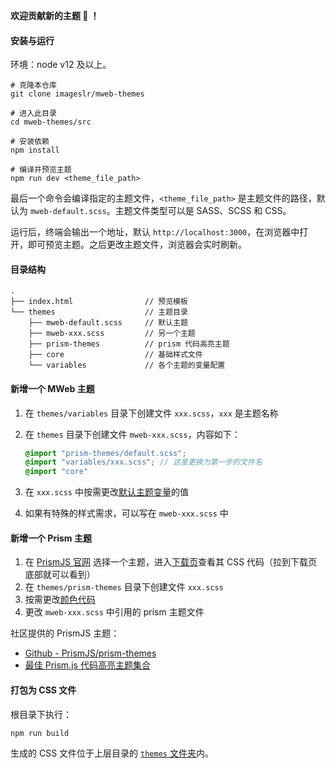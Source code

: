 
**欢迎贡献新的主题 🎉 ！**

#### 安装与运行

环境：node v12 及以上。

```
# 克隆本仓库
git clone imageslr/mweb-themes 

# 进入此目录
cd mweb-themes/src

# 安装依赖
npm install

# 编译并预览主题
npm run dev <theme_file_path>
```

最后一个命令会编译指定的主题文件，`<theme_file_path>` 是主题文件的路径，默认为 `mweb-default.scss`。主题文件类型可以是 SASS、SCSS 和 CSS。

运行后，终端会输出一个地址，默认 `http://localhost:3000`，在浏览器中打开，即可预览主题。之后更改主题文件，浏览器会实时刷新。


#### 目录结构

```
.
├── index.html                // 预览模板
└── themes                    // 主题目录
    ├── mweb-default.scss     // 默认主题
    ├── mweb-xxx.scss         // 另一个主题
    ├── prism-themes          // prism 代码高亮主题
    ├── core                  // 基础样式文件
    └── variables             // 各个主题的变量配置
```

#### 新增一个 MWeb 主题

1. 在 `themes/variables` 目录下创建文件 `xxx.scss`，`xxx` 是主题名称
2. 在 `themes` 目录下创建文件 `mweb-xxx.scss`，内容如下：

    ```scss
    @import "prism-themes/default.scss";
    @import "variables/xxx.scss"; // 这里更换为第一步的文件名
    @import "core"
    ```

3. 在 `xxx.scss` 中按需更改[默认主题变量](themes/variables/default.scss)的值
4. 如果有特殊的样式需求，可以写在 `mweb-xxx.scss` 中

<h4 id="prism">新增一个 Prism 主题</h4>

1. 在 [PrismJS 官网](https://prismjs.com/) 选择一个主题，进入[下载页](https://prismjs.com/download.html)查看其 CSS 代码（拉到下载页底部就可以看到）
2. 在 `themes/prism-themes` 目录下创建文件 `xxx.scss`
3. 按需更改[颜色代码](themes/prism-themes/default.scss)
4. 更改 `mweb-xxx.scss` 中引用的 prism 主题文件

社区提供的 PrismJS 主题：
* [Github - PrismJS/prism-themes](https://github.com/PrismJS/prism-themes)
* [最佳 Prism.js 代码高亮主题集合](https://ourcodeworld.com/articles/read/477/collection-of-the-best-open-source-prism-js-code-highlight-themes)

#### 打包为 CSS 文件

根目录下执行：

```
npm run build
```

生成的 CSS 文件位于上层目录的 [`themes` 文件夹](../themes)内。